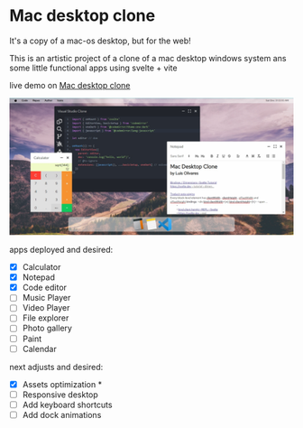 # Mac desktop clone

It's a copy of a mac-os desktop, but for the web!

This is an artistic project of a clone of a mac desktop windows system ans some little functional apps using svelte +
vite

live demo on
[Mac desktop clone](https://sweet-torrone-cef76c.netlify.app/)

![project preview](preview.jpg)

apps deployed and desired:

- [x] Calculator
- [x] Notepad
- [x] Code editor
- [ ] Music Player
- [ ] Video Player
- [ ] File explorer
- [ ] Photo gallery
- [ ] Paint
- [ ] Calendar

next adjusts and desired:

- [x] Assets optimization *
- [ ] Responsive desktop
- [ ] Add keyboard shortcuts
- [ ] Add dock animations
